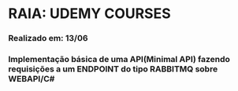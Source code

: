 # RAIA: UDEMY COURSES
 ### **Realizado em: 13/06** 
 ### Implementação básica de uma API(Minimal API) fazendo requisições a um ENDPOINT do tipo RABBITMQ sobre WEBAPI/C#
